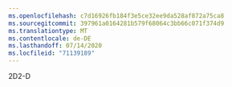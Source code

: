 ```yaml
---
ms.openlocfilehash: c7d16926fb184f3e5ce32ee9da528af872a75ca8
ms.sourcegitcommit: 397961a0164281b579f68064c3bb66c071f374d9
ms.translationtype: MT
ms.contentlocale: de-DE
ms.lasthandoff: 07/14/2020
ms.locfileid: "71139189"
---
```

<span data-ttu-id="3316b-101">2D</span><span class="sxs-lookup"><span data-stu-id="3316b-101">2-D</span></span>